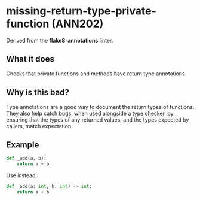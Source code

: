 # missing-return-type-private-function (ANN202)

Derived from the **flake8-annotations** linter.

## What it does
Checks that private functions and methods have return type annotations.

## Why is this bad?
Type annotations are a good way to document the return types of functions. They also
help catch bugs, when used alongside a type checker, by ensuring that the types of
any returned values, and the types expected by callers, match expectation.

## Example
```python
def _add(a, b):
    return a + b
```

Use instead:
```python
def _add(a: int, b: int) -> int:
    return a + b
```